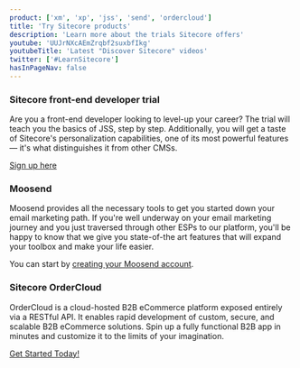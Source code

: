 ```yaml
---
product: ['xm', 'xp', 'jss', 'send', 'ordercloud']
title: 'Try Sitecore products'
description: 'Learn more about the trials Sitecore offers'
youtube: 'UUJrNXcAEmZrqbf2suxbfIkg'
youtubeTitle: 'Latest "Discover Sitecore" videos'
twitter: ['#LearnSitecore']
hasInPageNav: false
---
```


### Sitecore front-end developer trial

Are you a front-end developer looking to level-up your career? The trial will teach you the basics of JSS, step by step. Additionally, you will get a taste of Sitecore's personalization capabilities, one of its most powerful features — it's what distinguishes it from other CMSs.

[Sign up here](https://www.sitecore.com/knowledge-center/getting-started/developer-trial)

### Moosend

Moosend provides all the necessary tools to get you started down your email marketing path. If you're well underway on your email marketing journey and you just traversed through other ESPs to our platform, you'll be happy to know that we give you state-of-the art features that will expand your toolbox and make your life easier.

You can start by [creating your Moosend account](https://help.moosend.com/hc/en-us/articles/208062955-How-can-I-create-a-Moosend-account-).

### Sitecore OrderCloud

OrderCloud is a cloud-hosted B2B eCommerce platform exposed entirely via a RESTful API. It enables rapid development of custom, secure, and scalable B2B eCommerce solutions. Spin up a fully functional B2B app in minutes and customize it to the limits of your imagination.

[Get Started Today!](https://ordercloud.io/learn/getting-started/welcome-to-ordercloud)
